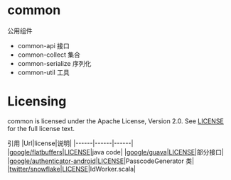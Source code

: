# common

公用组件

* common-api       接口
* common-collect   集合
* common-serialize 序列化
* common-util      工具

Licensing
=========
common is licensed under the Apache License, Version 2.0. See
[LICENSE](https://github.com/binave/common/blob/master/LICENSE) for the full
license text.

引用
|Url|license|说明|
|------|------|------|
|[google/flatbuffers](https://github.com/google/flatbuffers)|[LICENSE](https://github.com/google/flatbuffers/blob/master/LICENSE.txt)|java code|
|[google/guava](https://github.com/google/guava)|[LICENSE](https://github.com/google/guava/blob/master/COPYING)|部分接口|
|[google/authenticator-android](https://github.com/google/google-authenticator-android)|[LICENSE](https://github.com/google/google-authenticator-android/blob/master/LICENSE)|PasscodeGenerator 类|
|[twitter/snowflake](https://github.com/twitter-archive/snowflake/tree/scala_28)|[LICENSE](https://github.com/twitter-archive/snowflake/blob/scala_28/LICENSE)|IdWorker.scala|

